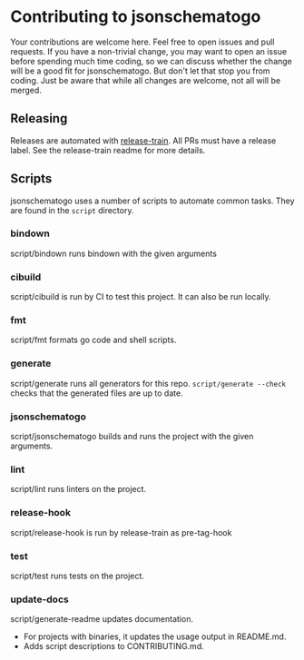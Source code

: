 # Contributing to jsonschematogo

Your contributions are welcome here. Feel free to open issues and pull requests.
If you have a non-trivial change, you may want to open an issue before spending
much time coding, so we can discuss whether the change will be a good fit for
jsonschematogo. But don't let that stop you from coding. Just be aware that
while all changes are welcome, not all will be merged.

## Releasing

Releases are automated
with [release-train](https://github.com/WillAbides/release-train). All PRs must
have a release label. See the release-train readme for more details.

## Scripts

jsonschematogo uses a number of scripts to automate common tasks. They are found in the
`script` directory.

<!--- start script descriptions --->

### bindown

script/bindown runs bindown with the given arguments

### cibuild

script/cibuild is run by CI to test this project. It can also be run locally.

### fmt

script/fmt formats go code and shell scripts.

### generate

script/generate runs all generators for this repo.
`script/generate --check` checks that the generated files are up to date.

### jsonschematogo

script/jsonschematogo builds and runs the project with the given arguments.

### lint

script/lint runs linters on the project.

### release-hook

script/release-hook is run by release-train as pre-tag-hook

### test

script/test runs tests on the project.

### update-docs

script/generate-readme updates documentation.
- For projects with binaries, it updates the usage output in README.md.
- Adds script descriptions to CONTRIBUTING.md.

<!--- end script descriptions --->
